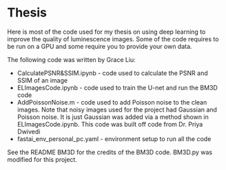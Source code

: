 # Thesis
Here is most of the code used for my thesis on using deep learning to improve the quality of luminescence images.
Some of the code requires to be run on a GPU and some require you to provide your own data.

The following code was written by Grace Liu:
- CalculatePSNR&SSIM.ipynb - code used to calculate the PSNR and SSIM of an image
- ELImagesCode.ipynb - code used to train the U-net and run the BM3D code
- AddPoissonNoise.m - code used to add Poisson noise to the clean images. Note that noisy images used for the project had Gaussian and Poisson noise. It is just Gaussian was added via a method shown in ELImagesCode.ipynb. This code was built off code from Dr. Priya Dwivedi
- fastai_env_personal_pc.yaml - environment setup to run all the code

See the README BM3D for the credits of the BM3D code. BM3D.py was modified for this project.
